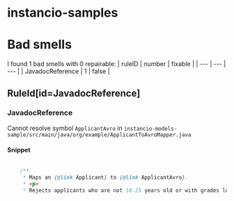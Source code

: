 # instancio-samples 
 
# Bad smells
I found 1 bad smells with 0 repairable:
| ruleID | number | fixable |
| --- | --- | --- |
| JavadocReference | 1 | false |
## RuleId[id=JavadocReference]
### JavadocReference
Cannot resolve symbol `ApplicantAvro`
in `instancio-models-sample/src/main/java/org/example/ApplicantToAvroMapper.java`
#### Snippet
```java

    /**
     * Maps an {@link Applicant} to {@link ApplicantAvro}.
     * <p>
     * Rejects applicants who are not 18-25 years old or with grades lower than B.
```


